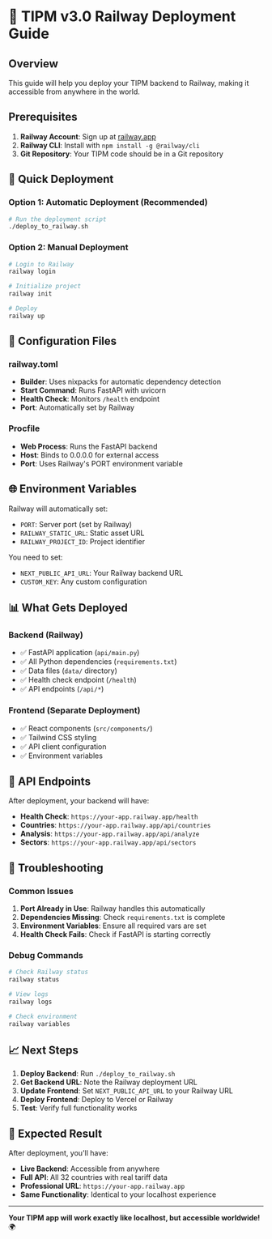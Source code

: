 # 🚀 TIPM v3.0 Railway Deployment Guide

## Overview

This guide will help you deploy your TIPM backend to Railway, making it accessible from anywhere in the world.

## Prerequisites

1. **Railway Account**: Sign up at [railway.app](https://railway.app)
2. **Railway CLI**: Install with `npm install -g @railway/cli`
3. **Git Repository**: Your TIPM code should be in a Git repository

## 🚀 Quick Deployment

### Option 1: Automatic Deployment (Recommended)

```bash
# Run the deployment script
./deploy_to_railway.sh
```

### Option 2: Manual Deployment

```bash
# Login to Railway
railway login

# Initialize project
railway init

# Deploy
railway up
```

## 🔧 Configuration Files

### railway.toml

- **Builder**: Uses nixpacks for automatic dependency detection
- **Start Command**: Runs FastAPI with uvicorn
- **Health Check**: Monitors `/health` endpoint
- **Port**: Automatically set by Railway

### Procfile

- **Web Process**: Runs the FastAPI backend
- **Host**: Binds to 0.0.0.0 for external access
- **Port**: Uses Railway's PORT environment variable

## 🌐 Environment Variables

Railway will automatically set:

- `PORT`: Server port (set by Railway)
- `RAILWAY_STATIC_URL`: Static asset URL
- `RAILWAY_PROJECT_ID`: Project identifier

You need to set:

- `NEXT_PUBLIC_API_URL`: Your Railway backend URL
- `CUSTOM_KEY`: Any custom configuration

## 📊 What Gets Deployed

### Backend (Railway)

- ✅ FastAPI application (`api/main.py`)
- ✅ All Python dependencies (`requirements.txt`)
- ✅ Data files (`data/` directory)
- ✅ Health check endpoint (`/health`)
- ✅ API endpoints (`/api/*`)

### Frontend (Separate Deployment)

- ✅ React components (`src/components/`)
- ✅ Tailwind CSS styling
- ✅ API client configuration
- ✅ Environment variables

## 🔗 API Endpoints

After deployment, your backend will have:

- **Health Check**: `https://your-app.railway.app/health`
- **Countries**: `https://your-app.railway.app/api/countries`
- **Analysis**: `https://your-app.railway.app/api/analyze`
- **Sectors**: `https://your-app.railway.app/api/sectors`

## 🚨 Troubleshooting

### Common Issues

1. **Port Already in Use**: Railway handles this automatically
2. **Dependencies Missing**: Check `requirements.txt` is complete
3. **Environment Variables**: Ensure all required vars are set
4. **Health Check Fails**: Check if FastAPI is starting correctly

### Debug Commands

```bash
# Check Railway status
railway status

# View logs
railway logs

# Check environment
railway variables
```

## 📈 Next Steps

1. **Deploy Backend**: Run `./deploy_to_railway.sh`
2. **Get Backend URL**: Note the Railway deployment URL
3. **Update Frontend**: Set `NEXT_PUBLIC_API_URL` to your Railway URL
4. **Deploy Frontend**: Deploy to Vercel or Railway
5. **Test**: Verify full functionality works

## 🎯 Expected Result

After deployment, you'll have:

- **Live Backend**: Accessible from anywhere
- **Full API**: All 32 countries with real tariff data
- **Professional URL**: `https://your-app.railway.app`
- **Same Functionality**: Identical to your localhost experience

---

**Your TIPM app will work exactly like localhost, but accessible worldwide!** 🌍
